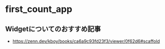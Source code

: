 # first_count_app

## Widgetについてのおすすめ記事

- https://zenn.dev/kboy/books/ca6a9c93fd23f3/viewer/0f62d6#scaffold

